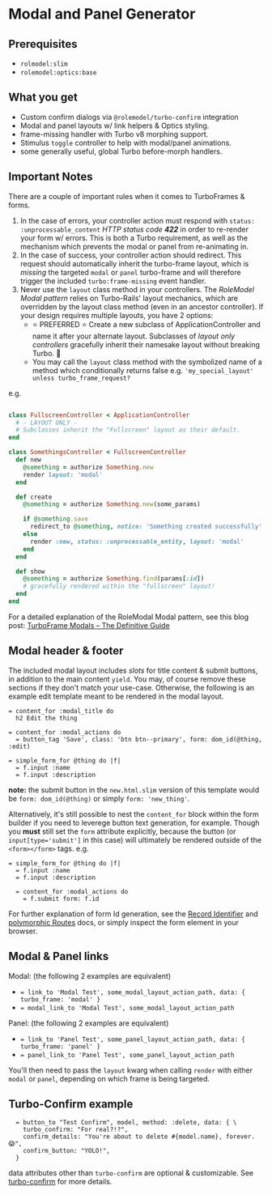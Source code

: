 # Modal and Panel Generator

## Prerequisites

* `rolmodel:slim`
* `rolemodel:optics:base`

## What you get

* Custom confirm dialogs via `@rolemodel/turbo-confirm` integration
* Modal and panel layouts w/ link helpers & Optics styling.
* frame-missing handler with Turbo v8 morphing support.
* Stimulus `toggle` controller to help with modal/panel animations.
* some generally useful, global Turbo before-morph handlers.

## Important Notes

There are a couple of important rules when it comes to TurboFrames & forms.

1. In the case of errors, your controller action must respond with `status: :unprocessable_content` *HTTP status code __422__* in order to re-render your form w/ errors.  This is both a Turbo requirement, as well as the mechanism which prevents the modal or panel from re-animating in.
2. In the case of success, your controller action should redirect. This request should automatically inherit the turbo-frame layout, which is *missing* the targeted `modal` or `panel` turbo-frame and will therefore trigger the included `turbo:frame-missing` event handler.
3. Never use the `layout` class method in your controllers. The *RoleModel Modal pattern* relies on Turbo-Rails' layout mechanics, which are overridden by the layout class method (even in an ancestor controller). If your design requires multiple layouts, you have 2 options:
   * :star: PREFERRED :star: Create a new subclass of ApplicationController and name it after your alternate layout. Subclasses of *layout only controllers* gracefully inherit their namesake layout without breaking Turbo. :tada:
   * You may call the `layout` class method with the symbolized name of a method which conditionally returns false e.g. `'my_special_layout' unless turbo_frame_request?`

e.g.

```ruby

class FullscreenController < ApplicationController
  # - LAYOUT ONLY -
  # Subclasses inherit the "Fullscreen" layout as their default.
end

class SomethingsController < FullscreenController
  def new
    @something = authorize Something.new
    render layout: 'modal'
  end

  def create
    @something = authorize Something.new(some_params)

    if @something.save
      redirect_to @something, notice: 'Something created successfully'
    else
      render :new, status: :unprocessable_entity, layout: 'modal'
    end
  end

  def show
    @something = authorize Something.find(params[:id])
    # gracefully rendered within the "fullscreen" layout!
  end
end
```

For a detailed explanation of the RoleModal Modal pattern, see this blog post: [TurboFrame Modals – The Definitive Guide](https://medium.com/@outlawandy/turbo-frame-modals-869801e37591)

## Modal header & footer

The included modal layout includes *slots* for title content & submit buttons, in addition to the main content `yield`.  You may, of course remove these sections if they don't match your use-case.  Otherwise, the following is an example edit template meant to be rendered in the modal layout.

```slim
= content_for :modal_title do
  h2 Edit the thing

= content_for :modal_actions do
  = button_tag 'Save', class: 'btn btn--primary', form: dom_id(@thing, :edit)

= simple_form_for @thing do |f|
  = f.input :name
  = f.input :description
```

__note:__ the submit button in the `new.html.slim` version of this template would be `form: dom_id(@thing)` or simply `form: 'new_thing'`.

Alternatively, it's still possible to nest the `content_for` block within the form builder if you need to leverege button text generation, for example.  Though you __must__ still set the `form` attribute explicitly, because the button (or `input[type='submit']` in this case) will ultimately be rendered outside of the `<form></form>` tags. e.g.

```slim
= simple_form_for @thing do |f|
  = f.input :name
  = f.input :description

  = content_for :modal_actions do
    = f.submit form: f.id
```

For further explanation of form Id generation, see the [Record Identifier](https://api.rubyonrails.org/classes/ActionView/RecordIdentifier.html) and [polymorphic Routes](https://api.rubyonrails.org/classes/ActionDispatch/Routing/PolymorphicRoutes.html) docs, or simply inspect the form element in your browser.

## Modal & Panel links

Modal: (the following 2 examples are equivalent)

* `= link_to 'Modal Test', some_modal_layout_action_path, data: { turbo_frame: 'modal' }`
* `= modal_link_to 'Modal Test', some_modal_layout_action_path`

Panel: (the following 2 examples are equivalent)

* `= link_to 'Panel Test', some_panel_layout_action_path, data: { turbo_frame: 'panel' }`
* `= panel_link_to 'Panel Test', some_panel_layout_action_path`

You'll then need to pass the `layout` kwarg when calling `render` with either `modal` or `panel`, depending on which frame is being targeted.

## Turbo-Confirm example

```slim
  = button_to "Test Confirm", model, method: :delete, data: { \
    turbo_confirm: "For real?!?",
    confirm_details: "You're about to delete #{model.name}, forever. 😱",
    confirm_button: "YOLO!",
  }
```

data attributes other than `turbo-confirm` are optional & customizable.  See [turbo-confirm](https://github.com/RoleModel/turbo-confirm) for more details.
